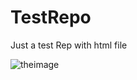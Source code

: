 # TestRepo
Just a test Rep with html file

![theimage](https://www.vet.uzh.ch/dam/jcr:d6fa1377-ed15-41fc-b1a7-1973c44c40c7/Infoservice.jpg)
